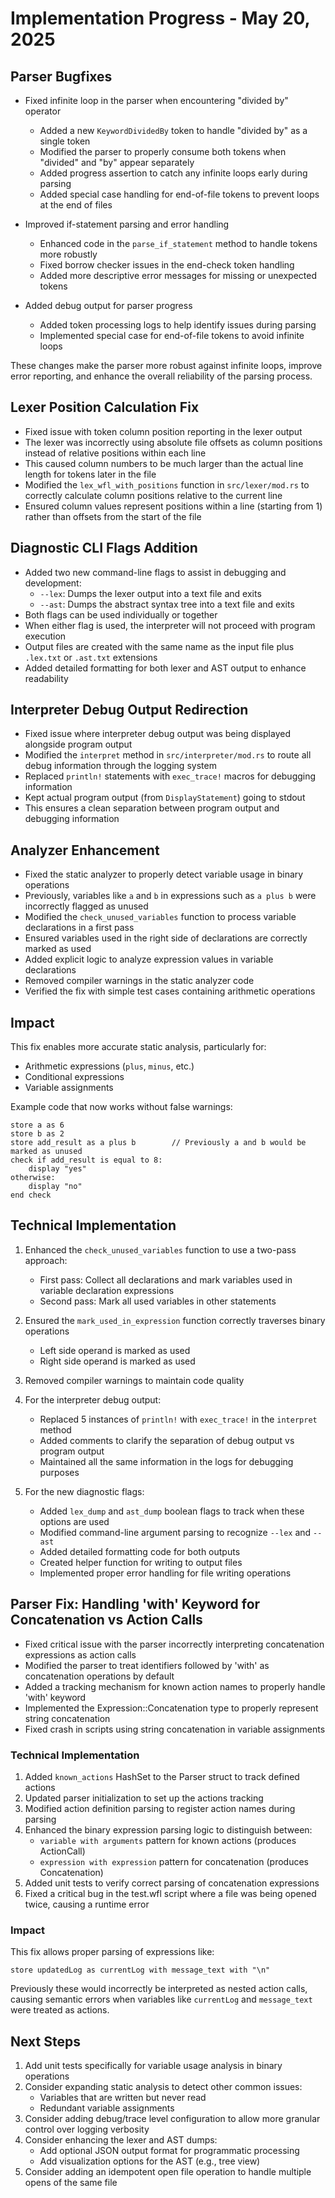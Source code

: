 # Implementation Progress - May 20, 2025

## Parser Bugfixes

- Fixed infinite loop in the parser when encountering "divided by" operator
  - Added a new `KeywordDividedBy` token to handle "divided by" as a single token
  - Modified the parser to properly consume both tokens when "divided" and "by" appear separately
  - Added progress assertion to catch any infinite loops early during parsing
  - Added special case handling for end-of-file tokens to prevent loops at the end of files
  
- Improved if-statement parsing and error handling
  - Enhanced code in the `parse_if_statement` method to handle tokens more robustly
  - Fixed borrow checker issues in the end-check token handling
  - Added more descriptive error messages for missing or unexpected tokens
  
- Added debug output for parser progress
  - Added token processing logs to help identify issues during parsing
  - Implemented special case for end-of-file tokens to avoid infinite loops

These changes make the parser more robust against infinite loops, improve error reporting, and enhance the overall reliability of the parsing process.

## Lexer Position Calculation Fix

- Fixed issue with token column position reporting in the lexer output
- The lexer was incorrectly using absolute file offsets as column positions instead of relative positions within each line
- This caused column numbers to be much larger than the actual line length for tokens later in the file
- Modified the `lex_wfl_with_positions` function in `src/lexer/mod.rs` to correctly calculate column positions relative to the current line
- Ensured column values represent positions within a line (starting from 1) rather than offsets from the start of the file

## Diagnostic CLI Flags Addition

- Added two new command-line flags to assist in debugging and development:
  - `--lex`: Dumps the lexer output into a text file and exits
  - `--ast`: Dumps the abstract syntax tree into a text file and exits
- Both flags can be used individually or together
- When either flag is used, the interpreter will not proceed with program execution
- Output files are created with the same name as the input file plus `.lex.txt` or `.ast.txt` extensions
- Added detailed formatting for both lexer and AST output to enhance readability

## Interpreter Debug Output Redirection

- Fixed issue where interpreter debug output was being displayed alongside program output
- Modified the `interpret` method in `src/interpreter/mod.rs` to route all debug information through the logging system
- Replaced `println!` statements with `exec_trace!` macros for debugging information
- Kept actual program output (from `DisplayStatement`) going to stdout
- This ensures a clean separation between program output and debugging information

## Analyzer Enhancement

- Fixed the static analyzer to properly detect variable usage in binary operations
- Previously, variables like `a` and `b` in expressions such as `a plus b` were incorrectly flagged as unused
- Modified the `check_unused_variables` function to process variable declarations in a first pass
- Ensured variables used in the right side of declarations are correctly marked as used
- Added explicit logic to analyze expression values in variable declarations
- Removed compiler warnings in the static analyzer code
- Verified the fix with simple test cases containing arithmetic operations

## Impact

This fix enables more accurate static analysis, particularly for:
- Arithmetic expressions (`plus`, `minus`, etc.)
- Conditional expressions
- Variable assignments

Example code that now works without false warnings:
```
store a as 6
store b as 2
store add_result as a plus b        // Previously a and b would be marked as unused
check if add_result is equal to 8:
    display "yes"
otherwise:
    display "no"
end check
```

## Technical Implementation

1. Enhanced the `check_unused_variables` function to use a two-pass approach:
   - First pass: Collect all declarations and mark variables used in variable declaration expressions
   - Second pass: Mark all used variables in other statements
   
2. Ensured the `mark_used_in_expression` function correctly traverses binary operations
   - Left side operand is marked as used
   - Right side operand is marked as used

3. Removed compiler warnings to maintain code quality

4. For the interpreter debug output:
   - Replaced 5 instances of `println!` with `exec_trace!` in the `interpret` method
   - Added comments to clarify the separation of debug output vs program output
   - Maintained all the same information in the logs for debugging purposes

5. For the new diagnostic flags:
   - Added `lex_dump` and `ast_dump` boolean flags to track when these options are used
   - Modified command-line argument parsing to recognize `--lex` and `--ast`
   - Added detailed formatting code for both outputs
   - Created helper function for writing to output files
   - Implemented proper error handling for file writing operations

## Parser Fix: Handling 'with' Keyword for Concatenation vs Action Calls

- Fixed critical issue with the parser incorrectly interpreting concatenation expressions as action calls
- Modified the parser to treat identifiers followed by 'with' as concatenation operations by default
- Added a tracking mechanism for known action names to properly handle 'with' keyword
- Implemented the Expression::Concatenation type to properly represent string concatenation
- Fixed crash in scripts using string concatenation in variable assignments

### Technical Implementation

1. Added `known_actions` HashSet to the Parser struct to track defined actions
2. Updated parser initialization to set up the actions tracking
3. Modified action definition parsing to register action names during parsing
4. Enhanced the binary expression parsing logic to distinguish between:
   - `variable with arguments` pattern for known actions (produces ActionCall)
   - `expression with expression` pattern for concatenation (produces Concatenation)
5. Added unit tests to verify correct parsing of concatenation expressions
6. Fixed a critical bug in the test.wfl script where a file was being opened twice, causing a runtime error

### Impact

This fix allows proper parsing of expressions like:
```wfl
store updatedLog as currentLog with message_text with "\n"
```

Previously these would incorrectly be interpreted as nested action calls, causing semantic errors when variables like `currentLog` and `message_text` were treated as actions.

## Next Steps

1. Add unit tests specifically for variable usage analysis in binary operations
2. Consider expanding static analysis to detect other common issues:
   - Variables that are written but never read
   - Redundant variable assignments
3. Consider adding debug/trace level configuration to allow more granular control over logging verbosity
4. Consider enhancing the lexer and AST dumps:
   - Add optional JSON output format for programmatic processing
   - Add visualization options for the AST (e.g., tree view)
5. Consider adding an idempotent open file operation to handle multiple opens of the same file
